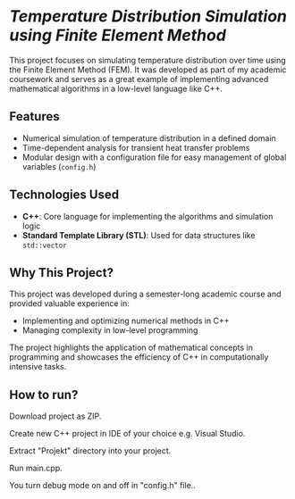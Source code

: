 # *Temperature Distribution Simulation using Finite Element Method*

This project focuses on simulating temperature distribution over time using the Finite Element Method (FEM). It was developed as part of my academic coursework and serves as a great example of implementing advanced mathematical algorithms in a low-level language like C++.  

## Features
- Numerical simulation of temperature distribution in a defined domain  
- Time-dependent analysis for transient heat transfer problems  
- Modular design with a configuration file for easy management of global variables (`config.h`)  

## Technologies Used
- **C++**: Core language for implementing the algorithms and simulation logic  
- **Standard Template Library (STL)**: Used for data structures like `std::vector`  

## Why This Project?
This project was developed during a semester-long academic course and provided valuable experience in:  
- Implementing and optimizing numerical methods in C++  
- Managing complexity in low-level programming  

The project highlights the application of mathematical concepts in programming and showcases the efficiency of C++ in computationally intensive tasks.


## How to run?
Download project as ZIP.

Create new C++ project in IDE of your choice e.g. Visual Studio.

Extract "Projekt" directory into your project.

Run main.cpp.



You turn debug mode on and off in "config.h" file..

